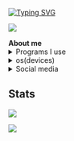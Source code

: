 [![Typing SVG](https://readme-typing-svg.herokuapp.com?vCenter=true&lines=Hello%2C+I'm+uwuv3+%F0%9F%91%8B;010010000110010101101100011011000110111100101100001000000100100100100111011011010010000001110101011101110111010101110110001100110010000011110000100111111001000110001011;f5zSfFYpW772ko5VNOT0kvVyI6DoxqrErRpzecldDZs%3D)](https://git.io/typing-svg)

<p align="left"> <img src="https://komarev.com/ghpvc/?username=uwuv3&label=Profile%20views&color=0e75b6&style=flat" /> </p>
<a><strong>About me</strong></a>

<details><summary>Programs I use</summary>
<p>
  
- <img src="https://upload.wikimedia.org/wikipedia/commons/thumb/9/9a/Visual_Studio_Code_1.35_icon.svg/2048px-Visual_Studio_Code_1.35_icon.svg.png" alt="." width="16" height="16"/> [Visual Studio Code](https://code.visualstudio.com/)
</p>
</details>
<details><summary>os(devices)</summary>
<p>
  
- <img src="https://cdn.discordapp.com/emojis/983717996549791815.webp" alt="." width="16" height="16"/> [Windows (11)](https://www.microsoft.com/vi-vn/windows/windows-11?r=1)
</p>
</details>
<details><summary>Social media</summary>

- <a href="https://discord.com/users/806259084483100703"  target="_blank"><img src="https://img.shields.io/badge/Discord%20-7289DA.svg?&amp;style=for-the-badge&amp;logo=discord&amp;logoColor=white"></img></a>
- <a href="https://github.com/uwuv3"  target="_blank"><img src="https://img.shields.io/badge/Github%20-171515.svg?&amp;style=for-the-badge&amp;logo=github&amp;logoColor=black"></img></a>

</details>

<h2><strong>Stats</strong></h2>

<a href="https://github.com/anuraghazra/github-readme-stats"  target="_blank"><img src="https://github-readme-stats.vercel.app/api?username=uwuv3&show_icons=true&count_private=true&theme=react&hide_border=true&bg_color=0D1117"></img></a>

<a href="https://github.com/anuraghazra/github-readme-stats" target="_blank"><img src="https://github-readme-stats.vercel.app/api/top-langs/?username=uwuv3&theme=react&hide_border=true&bg_color=0D1117"></img></a>

